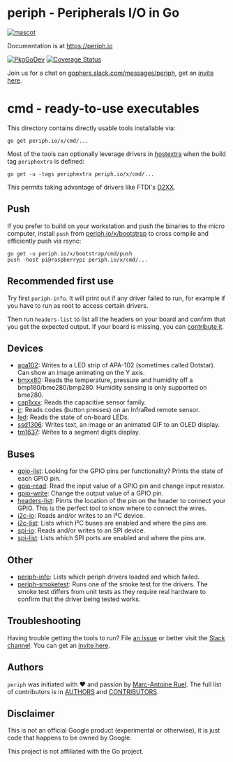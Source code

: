 # periph - Peripherals I/O in Go

[![mascot](https://raw.githubusercontent.com/periph/website/master/site/static/img/periph-mascot-280.png)](https://periph.io/)

Documentation is at https://periph.io

[![PkgGoDev](https://pkg.go.dev/badge/periph.io/x/devices)](https://pkg.go.dev/periph.io/x/devices)
[![Coverage
Status](https://codecov.io/gh/periph/devices/graph/badge.svg)](https://codecov.io/gh/periph/devices)

Join us for a chat on
[gophers.slack.com/messages/periph](https://gophers.slack.com/messages/periph),
get an [invite here](https://invite.slack.golangbridge.org/).

# cmd - ready-to-use executables

This directory contains directly usable tools installable via:

```
go get periph.io/x/cmd/...
```

Most of the tools can optionally leverage drivers in
[hostextra](https://periph.io/x/extra/hostextra) when the build tag
`periphextra` is defined:

```
go get -u -tags periphextra periph.io/x/cmd/...
```

This permits taking advantage of drivers like FTDI's
[D2XX](https://periph.io/x/extra/hostextra/d2xx).


## Push

If you prefer to build on your workstation and push the binaries to the micro
computer, install `push` from [periph.io/x/bootstrap](
https://github.com/periph/bootstrap) to cross compile and efficiently push via
rsync:

```
go get -u periph.io/x/bootstrap/cmd/push
push -host pi@raspberrypi periph.io/x/cmd/...
```

## Recommended first use

Try first `periph-info`. It will print out if any driver failed to run, for
example if you have to run as root to access certain drivers.

Then run `headers-list` to list all the headers on your board and confirm that
you get the expected output. If your board is missing, you can [contribute
it](https://periph.io/project/contributing/).


## Devices

- [apa102](apa102): Writes to a LED strip of APA-102 (sometimes called Dotstar).
  Can show an image animating on the Y axis.
- [bmxx80](bmxx80): Reads the temperature, pressure and humidity off a
  bmp180/bme280/bmp280. Humidity sensing is only supported on bme280.
- [cap1xxx](cap1xxx): Reads the capacitive sensor family.
- [ir](ir): Reads codes (button presses) on an InfraRed remote sensor.
- [led](led): Reads the state of on-board LEDs.
- [ssd1306](ssd1306): Writes text, an image or an animated GIF to an OLED
  display.
- [tm1637](tm1637): Writes to a segment digits display.


## Buses

- [gpio-list](gpio-list): Looking for the GPIO pins per functionality?
  Prints the state of each GPIO pin.
- [gpio-read](gpio-read): Read the input value of a GPIO pin and change
  input resistor.
- [gpio-write](gpio-write): Change the output value of a GPIO pin.
- [headers-list](headers-list): Pinrts the location of the pin on the header to
  connect your GPIO. This is the perfect tool to know where to connect the
  wires.
- [i2c-io](i2c-io): Reads and/or writes to an I²C device.
- [i2c-list](i2c-list): Lists which I²C buses are enabled and where the pins
  are.
- [spi-io](spi-io): Reads and/or writes to an SPI device.
- [spi-list](spi-list): Lists which SPI ports are enabled and where the pins
  are.


## Other

- [periph-info](periph-info): Lists which periph drivers loaded and which
  failed.
- [periph-smoketest](periph-smoketest): Runs one of the smoke test for the
  drivers. The smoke test differs from unit tests as they require real hardware
  to confirm that the driver being tested works.


## Troubleshooting

Having trouble getting the tools to run? File [an
issue](https://github.com/periph/cmd/issues) or better visit the [Slack
channel](https://gophers.slack.com/messages/periph/). You can get an [invite
here](https://invite.slack.golangbridge.org/).


## Authors

`periph` was initiated with ❤️️ and passion by [Marc-Antoine
Ruel](https://github.com/maruel). The full list of contributors is in
[AUTHORS](https://github.com/periph/cmd/blob/main/AUTHORS) and
[CONTRIBUTORS](https://github.com/periph/cmd/blob/main/CONTRIBUTORS).


## Disclaimer

This is not an official Google product (experimental or otherwise), it
is just code that happens to be owned by Google.

This project is not affiliated with the Go project.
